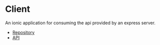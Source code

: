 # Client

An ionic application for consuming the api provided by an express server.
* [Repository](https://github.com/StephenKelly94/futurama-episodes-server)
* [API](https://futurama-episodes.herokuapp.com/api/episodes)
